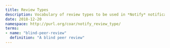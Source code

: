 ```yaml
---
title: Review Types
description: Vocabulary of review types to be used in *Notify* notification payloads.
date: 2018-12-20
namespace: http://purl.org/coar/notify_review_type/
terms:
- name: "blind-peer-review"
  definition: "A blind peer review"
---
```


